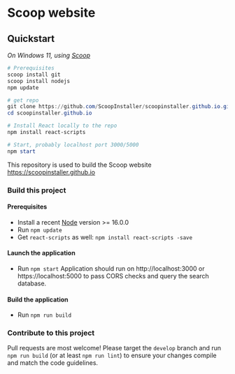 
# Scoop website

## Quickstart

_On Windows 11, using [Scoop](https://scoop.sh/)_
```powershell
# Prerequisites
scoop install git
scoop install nodejs
npm update

# get repo
git clone https://github.com/ScoopInstaller/scoopinstaller.github.io.git
cd scoopinstaller.github.io

# Install React locally to the repo
npm install react-scripts

# Start, probably localhost port 3000/5000
npm start
```

This repository is used to build the Scoop website https://scoopinstaller.github.io


### Build this project

#### Prerequisites
- Install a recent [Node](https://nodejs.org/en/ "Node") version >= 16.0.0
- Run `npm update`
- Get `react-scripts` as well: `npm install react-scripts -save`

#### Launch the application
- Run `npm start`
Application should run on http://localhost:3000 or https://localhost:5000 to pass CORS checks and query the search database.

#### Build the application
- Run `npm run build`

### Contribute to this project
Pull requests are most welcome!
Please target the `develop` branch and run `npm run build` (or at least `npm run lint`) to ensure your changes compile and match the code guidelines.